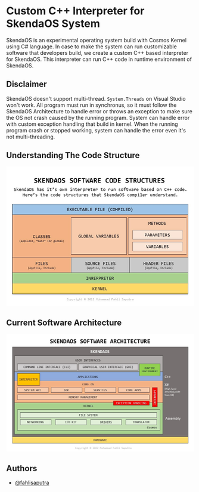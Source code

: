﻿# Custom C++ Interpreter for SkendaOS System

SkendaOS is an experimental operating system build with Cosmos Kernel using C# language. In case to make the system can run customizable software that developers build, we create a custom C++ based interpreter for SkendaOS. This interpreter can run C++ code in runtime environment of SkendaOS.

## Disclaimer

SkendaOS doesn't support multi-thread. `System.Threads` on Visual Studio won't work. All program must run in synchronus, so it must follow the SkendaOS Architecture to handle error or throws an exception to make sure the OS not crash caused by the running program. System can handle error with custom exception handling that build in kernel. When the running program crash or stopped working, system can handle the error even it's not multi-threading.

## Understanding The Code Structure
![Code Structures](/Resources/Code_Structures.jpg)

## Current Software Architecture
![Software Architecture](/Resources/Sofrware_Architecture.jpg)

## Authors
- [@fahlisaputra](https://www.github.com/fahlisaputra)